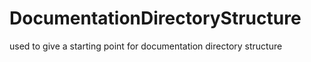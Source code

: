 DocumentationDirectoryStructure
===============================

used to give a starting point for documentation directory structure
